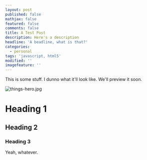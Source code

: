 ```yaml
---
layout: post
published: false
mathjax: false
featured: false
comments: false
title: A Test Post
description: Here's a description
headline: 'A beadline, what is that?'
categories:
  - personal
tags: 'javascript, html5'
modified: ''
imagefeature: ''
---
```

This is some stuff. I dunno what it'll look like. We'll preview it soon.

![things-hero.jpg]({{site.baseurl}}/images/things-hero.jpg)

# Heading 1
## Heading 2
### Heading 3
Yeah, whatever.